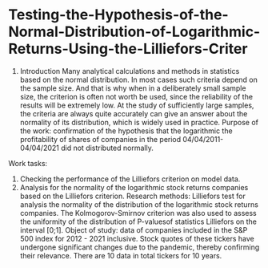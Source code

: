 # Testing-the-Hypothesis-of-the-Normal-Distribution-of-Logarithmic-Returns-Using-the-Lilliefors-Criter
1. Introduction
 Many analytical calculations and methods in statistics
based on the normal distribution. In most cases
such criteria depend on the sample size. And that is why when
in a deliberately small sample size, the criterion is often not worth
be used, since the reliability of the results will be extremely low. At
the study of sufficiently large samples, the criteria are always
quite accurately can give an answer about the normality of its distribution, which is widely used in practice. Purpose of the work: confirmation of the hypothesis that the logarithmic the profitability of shares of companies in the period 04/04/2011-04/04/2021 did not distributed normally.

Work tasks:
1) Checking the performance of the Lilliefors criterion on model
data.
2) Analysis for the normality of the logarithmic stock returns
companies based on the Lilliefors criterion.
Research methods: Lilliefors test for analysis
the normality of the distribution of the logarithmic stock returns
companies. The Kolmogorov-Smirnov criterion was also used
to assess the uniformity of the distribution of P-values ​​of statistics
Lilliefors on the interval [0;1].
Object of study: data of companies included in the S&P 500 index for
2012 - 2021 inclusive. Stock quotes of these tickers
have undergone significant changes due to the pandemic,
thereby confirming their relevance. There are 10 data in total
tickers for 10 years.
